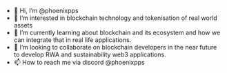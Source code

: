 - 👋 Hi, I’m @phoenixpps
- 👀 I’m interested in blockchain technology and tokenisation of real world assets
- 🌱 I’m currently learning about blockchain and its ecosystem and how we can integrate that in real life applications.
- 💞️ I’m looking to collaborate on blockchain developers in the near future to develop RWA and sustainability web3 applications.
- 📫 How to reach me via discord @phoenixpps

<!---
phoenixpps/phoenixpps is a ✨ special ✨ repository because its `README.md` (this file) appears on your GitHub profile.
You can click the Preview link to take a look at your changes.
--->

